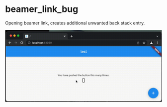 # beamer_link_bug

Opening beamer link, creates additional unwanted back stack entry.

![Bug gif](assets/video.gif)
